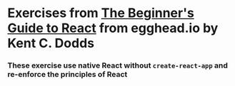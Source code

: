 # Exercises from [The Beginner's Guide to React](https://egghead.io/courses/the-beginner-s-guide-to-react) from egghead.io by Kent C. Dodds
### These exercise use native **React** without `create-react-app` and re-enforce the principles of **React**
